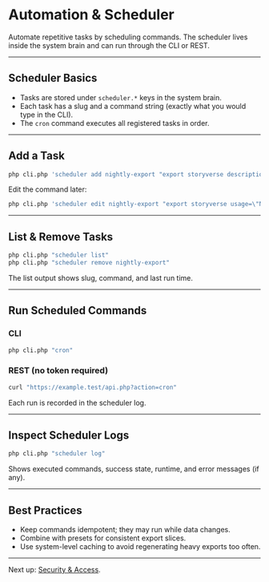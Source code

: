 # Automation & Scheduler

Automate repetitive tasks by scheduling commands. The scheduler lives inside the system brain and can run through the CLI or REST.

---

## Scheduler Basics

- Tasks are stored under `scheduler.*` keys in the system brain.
- Each task has a slug and a command string (exactly what you would type in the CLI).
- The `cron` command executes all registered tasks in order.

---

## Add a Task

```bash
php cli.php 'scheduler add nightly-export "export storyverse description=\"Nightly context dump\""'
```

Edit the command later:

```bash
php cli.php 'scheduler edit nightly-export "export storyverse usage=\"Nightly context\" --debug"'
```

---

## List & Remove Tasks

```bash
php cli.php "scheduler list"
php cli.php "scheduler remove nightly-export"
```

The list output shows slug, command, and last run time.

---

## Run Scheduled Commands

### CLI

```bash
php cli.php "cron"
```

### REST (no token required)

```bash
curl "https://example.test/api.php?action=cron"
```

Each run is recorded in the scheduler log.

---

## Inspect Scheduler Logs

```bash
php cli.php "scheduler log"
```

Shows executed commands, success state, runtime, and error messages (if any).

---

## Best Practices

- Keep commands idempotent; they may run while data changes.
- Combine with presets for consistent export slices.
- Use system-level caching to avoid regenerating heavy exports too often.

---

Next up: [Security & Access](security.md).
